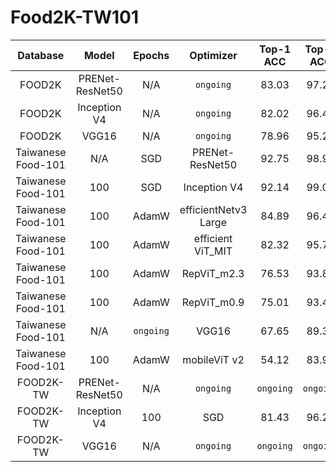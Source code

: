 # Food2K-TW101

| Database | Model | Epochs | Optimizer | Top-1 ACC | Top-5 ACC |
| :---------: | :--------: | :--------: | :--------: | :--------: | :--------: |
| FOOD2K | PRENet-ResNet50 | N/A | `ongoing` | 83.03 | 97.21 |   
| FOOD2K | Inception V4 | N/A | `ongoing` | 82.02 | 96.45 |
| FOOD2K | VGG16 | N/A | `ongoing` | 78.96 | 95.26 |
| Taiwanese Food-101 | N/A | SGD | PRENet-ResNet50 | 92.75 | 98.93 |
| Taiwanese Food-101 | 100 | SGD | Inception V4 | 92.14 | 99.01 |
| Taiwanese Food-101 | 100 | AdamW |efficientNetv3 Large | 84.89 | 96.40 |
| Taiwanese Food-101 | 100 | AdamW | efficient ViT_MIT | 82.32 | 95.78 |
| Taiwanese Food-101 | 100 | AdamW | RepViT_m2.3 | 76.53 | 93.80 |
| Taiwanese Food-101 | 100 | AdamW | RepViT_m0.9 | 75.01 | 93.49 |
| Taiwanese Food-101 | N/A | `ongoing` | VGG16 | 67.65 | 89.33 |
| Taiwanese Food-101 | 100 | AdamW | mobileViT v2 | 54.12 | 83.98 |
| FOOD2K-TW | PRENet-ResNet50 | N/A | `ongoing` | `ongoing` | `ongoing` |
| FOOD2K-TW | Inception V4 | 100 | SGD | 81.43 | 96.28 |
| FOOD2K-TW | VGG16 | N/A | `ongoing` | `ongoing` | `ongoing` |

